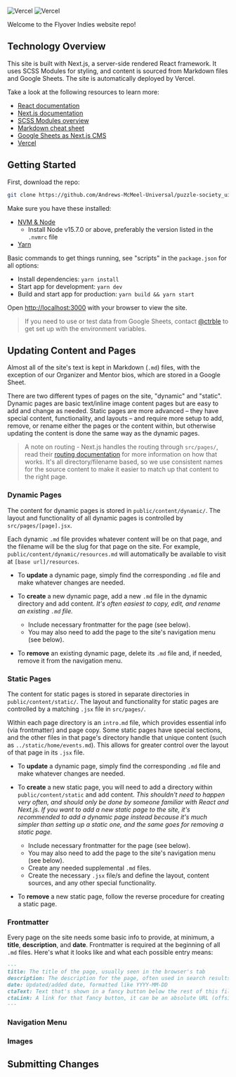 ![Vercel](https://img.shields.io/github/deployments/ctrble/FlyoverIndies/main?label=vercel&logo=vercel&logoColor=white)
![Vercel](https://therealsujitk-vercel-badge.vercel.app/?app={flyover-indies})

Welcome to the Flyover Indies website repo!

## Technology Overview

This site is built with Next.js, a server-side rendered React framework. It uses SCSS Modules for styling, and content is sourced from Markdown files and Google Sheets. The site is automatically deployed by Vercel.

Take a look at the following resources to learn more:

- [React documentation](https://reactjs.org/docs)
- [Next.js documentation](https://nextjs.org/docs)
- [SCSS Modules overview](https://medium.com/clover-platform-blog/modular-scss-and-why-you-need-it-6bb2d8c40fd8)
- [Markdown cheat sheet](https://www.markdownguide.org/cheat-sheet/)
- [Google Sheets as Next.js CMS](https://andreaskeller.name/blog/nextjs-google-sheets-cms)
- [Vercel](https://vercel.com/)

## Getting Started

First, download the repo:

```bash
git clone https://github.com/Andrews-McMeel-Universal/puzzle-society_ui.git
```

Make sure you have these installed:

- [NVM & Node](https://github.com/creationix/nvm)
  - Install Node v15.7.0 or above, preferably the version listed in the `.nvmrc` file
- [Yarn](https://yarnpkg.com/)

Basic commands to get things running, see "scripts" in the `package.json` for all options:

- Install dependencies: `yarn install`
- Start app for development: `yarn dev`
- Build and start app for production: `yarn build && yarn start`

Open [http://localhost:3000](http://localhost:3000) with your browser to view the site.

> If you need to use or test data from Google Sheets, contact [@ctrble](https://github.com/ctrble) to get set up with the environment variables.

## Updating Content and Pages

Almost all of the site's text is kept in Markdown (`.md`) files, with the exception of our Organizer and Mentor bios, which are stored in a Google Sheet.

There are two different types of pages on the site, "dynamic" and "static". Dynamic pages are basic text/inline image content pages but are easy to add and change as needed. Static pages are more advanced – they have special content, functionality, and layouts – and require more setup to add, remove, or rename either the pages or the content within, but otherwise updating the content is done the same way as the dynamic pages.

> A note on routing - Next.js handles the routing through `src/pages/`, read their [routing documentation](https://nextjs.org/docs/routing/introduction) for more information on how that works. It's all directory/filename based, so we use consistent names for the source content to make it easier to match up that content to the right page.

### Dynamic Pages

The content for dynamic pages is stored in `public/content/dynamic/`. The layout and functionality of all dynamic pages is controlled by `src/pages/[page].jsx`.

Each dynamic `.md` file provides whatever content will be on that page, and the filename will be the slug for that page on the site. For example, `public/content/dynamic/resources.md` will automatically be available to visit at `[base url]/resources`.

- To **update** a dynamic page, simply find the corresponding `.md` file and make whatever changes are needed.

- To **create** a new dynamic page, add a new `.md` file in the dynamic directory and add content. _It's often easiest to copy, edit, and rename an existing `.md` file._

  - Include necessary frontmatter for the page (see below).
  - You may also need to add the page to the site's navigation menu (see below).

- To **remove** an existing dynamic page, delete its `.md` file and, if needed, remove it from the navigation menu.

### Static Pages

The content for static pages is stored in separate directories in `public/content/static/`. The layout and functionality for static pages are controlled by a matching `.jsx` file in `src/pages/`.

Within each page directory is an `intro.md` file, which provides essential info (via frontmatter) and page copy. Some static pages have special sections, and the other files in that page's directory handle that unique content (such as `../static/home/events.md`). This allows for greater control over the layout of that page in its `.jsx` file.

- To **update** a dynamic page, simply find the corresponding `.md` file and make whatever changes are needed.

- To **create** a new static page, you will need to add a directory within `public/content/static` and add content. _This shouldn't need to happen very often, and should only be done by someone familiar with React and Next.js. If you want to add a new static page to the site, it's recommended to add a dynamic page instead because it's much simpler than setting up a static one, and the same goes for removing a static page._

  - Include necessary frontmatter for the page (see below).
  - You may also need to add the page to the site's navigation menu (see below).
  - Create any needed supplemental `.md` files.
  - Create the necessary `.jsx` file/s and define the layout, content sources, and any other special functionality.

- To **remove** a new static page, follow the reverse procedure for creating a static page.

### Frontmatter

Every page on the site needs some basic info to provide, at minimum, a **title**, **description**, and **date**. Frontmatter is required at the beginning of all `.md` files. Here's what it looks like and what each possible entry means:

```md
---
title: The title of the page, usually seen in the browser's tab
description: The description for the page, often used in search results
date: Updated/added date, formatted like YYYY-MM-DD
ctaText: Text that's shown in a fancy button below the rest of this files contents
ctaLink: A link for that fancy button, it can be an absolute URL (offsite) or a path (onsite)
---
```

### Navigation Menu

### Images

## Submitting Changes
